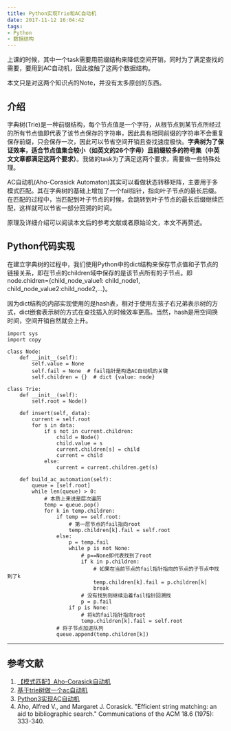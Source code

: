 ```yaml
---
title: Python实现Trie和AC自动机
date: 2017-11-12 16:04:42
tags: 
- Python
- 数据结构
---
```


上课的时候，其中一个task需要用前缀结构来降低空间开销，同时为了满足查找的需要，要用到AC自动机，因此接触了这两个数据结构。

本文只是对这两个知识点的Note，并没有太多原创的东西。

## 介绍
字典树(Trie)是一种前缀结构，每个节点值是一个字符，从根节点到某节点所经过的所有节点值即代表了该节点保存的字符串，因此具有相同前缀的字符串不会重复保存前缀，只会保存一次，因此可以节省空间开销且查找速度极快。**字典树为了保证效率，适合节点值集合较小（如英文的26个字母）且前缀较多的符号集（中英文文章都满足这两个要求）**。我做的task为了满足这两个要求，需要做一些特殊处理。

AC自动机(Aho-Corasick Automaton)其实可以看做状态转移矩阵，主要用于多模式匹配。其在字典树的基础上增加了一个fail指针，指向叶子节点的最长后缀。在匹配的过程中，当匹配到叶子节点的时候，会跳转到叶子节点的最长后缀继续匹配，这样就可以节省一部分回溯的时间。

原理及详细介绍可以阅读本文后的参考文献或者原始论文，本文不再赘述。

## Python代码实现
在建立字典树的过程中，我们使用Python中的dict结构来保存节点值和子节点的链接关系，即在节点的children域中保存的是该节点所有的子节点。即node.chidren={child_node_value1: child_node1, child_node_value2:child_node2,…}。

因为dict结构的内部实现使用的是hash表，相对于使用左孩子右兄弟表示树的方式，dict嵌套表示树的方式在查找插入的时候效率更高。当然，hash是用空间换时间，空间开销自然就会上升。

``` 
import sys
import copy

class Node:
    def __init__(self):
        self.value = None
        self.fail = None  # fail指针是构造AC自动机的关键
        self.children = {}  # dict {value: node}

class Trie:
    def __init__(self):
        self.root = Node()

    def insert(self, data):
        current = self.root
        for s in data:
            if s not in current.children:
                child = Node()
                child.value = s
                current.children[s] = child
                current = child
            else:
                current = current.children.get(s)

    def build_ac_automation(self):
        queue = [self.root]
        while len(queue) > 0:
            # 本质上来说是层次遍历
            temp = queue.pop()
            for k in temp.children:
                if temp == self.root:
                    # 第一层节点的fail指向root
                    temp.children[k].fail = self.root
                else:
                    p = temp.fail
                    while p is not None:
                        # p==None即代表找到了root
                        if k in p.children:
                            # 如果在当前节点的fail指针指向的节点的子节点中找到了k
                            temp.children[k].fail = p.children[k]
                            break
                        # 没有找到则继续沿着fail指针回溯找
                        p = p.fail
                    if p is None:
                        # 将k的fail指针指向root
                        temp.children[k].fail = self.root
                # 将子节点加进队列
                queue.append(temp.children[k])

```

---
## 参考文献
1. [【模式匹配】Aho-Corasick自动机](http://www.cnblogs.com/en-heng/p/5247903.html)
2. [基于trie树做一个ac自动机](http://chuxiuhong.com/2016/12/14/%E5%9F%BA%E4%BA%8Etrie%E6%A0%91%E5%81%9A%E4%B8%80%E4%B8%AAac%E8%87%AA%E5%8A%A8%E6%9C%BA/)
3. [Python3实现AC自动机](https://www.ctolib.com/topics-106266.html)
4. Aho, Alfred V., and Margaret J. Corasick. "Efficient string matching: an aid to bibliographic search." Communications of the ACM 18.6 (1975): 333-340.
